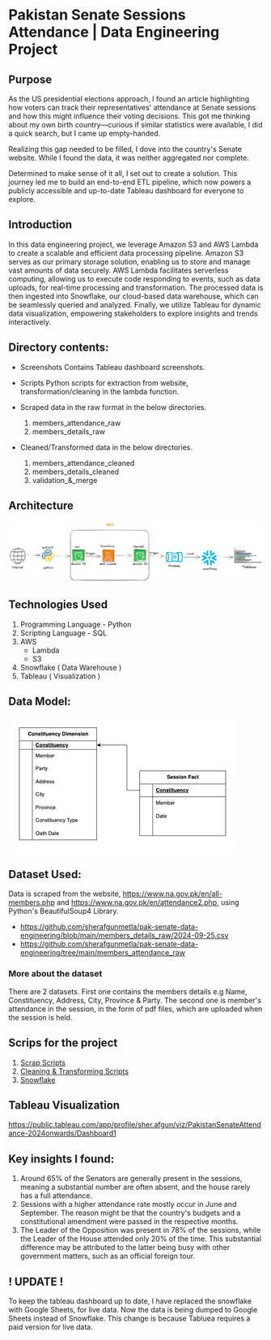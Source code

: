 # Pakistan Senate Sessions Attendance | Data Engineering Project


## Purpose 
As the US presidential elections approach, I found an article highlighting how voters can track their representatives' attendance at Senate sessions and how this might influence their voting decisions. This got me thinking about my own birth country—curious if similar statistics were available, I did a quick search, but I came up empty-handed.

Realizing this gap needed to be filled, I dove into the country's Senate website. While I found the data, it was neither aggregated nor complete.

Determined to make sense of it all, I set out to create a solution. This journey led me to build an end-to-end ETL pipeline, which now powers a publicly accessible and up-to-date Tableau dashboard for everyone to explore.


## Introduction 
In this data engineering project, we leverage Amazon S3 and AWS Lambda to create a scalable and efficient data processing pipeline. Amazon S3 serves as our primary storage solution, enabling us to store and manage vast amounts of data securely. AWS Lambda facilitates serverless computing, allowing us to execute code responding to events, such as data uploads, for real-time processing and transformation. The processed data is then ingested into Snowflake, our cloud-based data warehouse, which can be seamlessly queried and analyzed. Finally, we utilize Tableau for dynamic data visualization, empowering stakeholders to explore insights and trends interactively. 

## Directory contents:
 - Screenshots 
   Contains Tableau dashboard screenshots.
   
 - Scripts
   Python scripts for extraction from website, transformation/cleaning in the lambda function.
   
 - Scraped data in the raw format in the below directories.

    1. members_attendance_raw
    2. members_details_raw
       
 - Cleaned/Transformed data in the below directories.  
     1. members_attendance_cleaned
     2. members_details_cleaned
     3. validation_&_merge
       
   
## Architecture 
![Project Arhitecture](Architecture.png)

## Technologies Used
1. Programming Language  - Python
2. Scripting Language - SQL
3. AWS
   - Lambda
   - S3
4. Snowflake ( Data Warehouse )
5. Tableau ( Visualization )

## Data Model:

![Data Model](dimensional_model.png)

## Dataset Used:

Data is scraped from the website, https://www.na.gov.pk/en/all-members.php and https://www.na.gov.pk/en/attendance2.php, using Python's BeautifulSoup4 Library. 

- https://github.com/sherafgunmetla/pak-senate-data-engineering/blob/main/members_details_raw/2024-09-25.csv
- https://github.com/sherafgunmetla/pak-senate-data-engineering/tree/main/members_attendance_raw

### More about the dataset
There are 2 datasets. First one contains the members details e.g Name, Constituency, Address, City, Province & Party. The second one is member's attendance in the session, in the form of pdf files, which are uploaded when the session is held. 

## Scrips for the project

1. [Scrap Scripts](https://github.com/sherafgunmetla/pak-senate-data-engineering/tree/main/Scripts/Scrap)
2. [Cleaning & Transforming Scripts](https://github.com/sherafgunmetla/pak-senate-data-engineering/tree/main/Scripts/Transform)
3. [Snowflake](https://github.com/sherafgunmetla/pak-senate-data-engineering/blob/main/snowflake_query.sql)

## Tableau Visualization  


https://public.tableau.com/app/profile/sher.afgun/viz/PakistanSenateAttendance-2024onwards/Dashboard1

## Key insights I found:  

1. Around 65% of the Senators are generally present in the sessions, meaning a substantial number are often absent, and the house rarely has a full attendance.
2. Sessions with a higher attendance rate mostly occur in June and September. The reason might be that the country's budgets and a constitutional amendment were passed in the respective months.
3. The Leader of the Opposition was present in 78% of the sessions, while the Leader of the House attended only 20% of the time. This substantial difference may be attributed to the latter being busy with other government matters, such as an official foreign tour.


## ! UPDATE ! 
To keep the tableau dashboard up to date, I have replaced the snowflake with Google Sheets, for live data. Now the data is being dumped to Google Sheets instead of Snowflake. This change is because Tabluea requires a paid version for live data.
